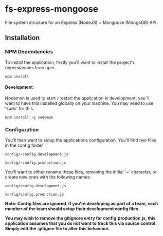 # fs-express-mongoose
File system structure for an Express (NodeJS) +  Mongoose (MongoDB) API.


## Installation

### NPM Dependancies

To install the application, firstly you'll want to install the project's dependancies from npm.

`npm install`

#### Development

Nodemon is used to start / restart the application in development, you'll want to have this installed globally on your machine. You may need to use 'sudo' for this.

`npm install -g nodemon` 

### Configuration

You'll then want to setup the applications configuration. You'll find two files in the config folder

`config/~config.development.js`

`config/~config.production.js`

You'll want to either rename these files, removing the initial '~' character, or create new ones with the following names:

`config/config.development.js`

`config/config.production.js`

**Note: Config files are ignored. If you're developing as part of a team, each member of the team should setup their development config files.**

**You may wish to remove the gitignore entry for config.production.js, this application assumes that you do not want to track this via source control. Simply edit the .gitigore file to alter this behaviour.**
